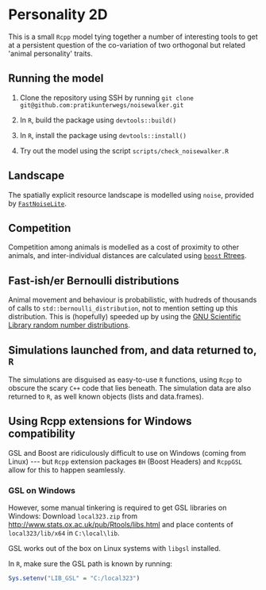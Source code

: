 # Personality 2D

This is a small `Rcpp` model tying together a number of interesting tools to get at a persistent question of the co-variation of two orthogonal but related 'animal personality' traits.

## Running the model

1. Clone the repository using SSH by running `git clone git@github.com:pratikunterwegs/noisewalker.git`

2. In `R`, build the package using `devtools::build()`

3. In `R`, install the package using `devtools::install()`

4. Try out the model using the script `scripts/check_noisewalker.R`

## Landscape

The spatially explicit resource landscape is modelled using `noise`, provided by [`FastNoiseLite`](https://github.com/Auburn/FastNoiseLite).

## Competition

Competition among animals is modelled as a cost of proximity to other animals, and inter-individual distances are calculated using [`boost` Rtrees](https://www.boost.org/doc/libs/1_76_0/libs/geometry/doc/html/geometry/spatial_indexes.html).

## Fast-ish/er Bernoulli distributions

Animal movement and behaviour is probabilistic, with hudreds of thousands of calls to `std::bernoulli_distribution`, not to mention setting up this distribution. This is (hopefully) speeded up by using the [GNU Scientific Library random number distributions](https://www.gnu.org/software/gsl/doc/html/randist.html).

## Simulations launched from, and data returned to, `R`

The simulations are disguised as easy-to-use `R` functions, using `Rcpp` to obscure the scary `C++` code that lies beneath. The simulation data are also returned to `R`, as well known objects (lists and data.frames).

## Using Rcpp extensions for Windows compatibility

GSL and Boost are ridiculously difficult to use on Windows (coming from Linux) --- but `Rcpp` extension packages `BH` (Boost Headers) and `RcppGSL` allow for this to happen seamlessly.

### GSL on Windows

However, some manual tinkering is required to get GSL libraries on Windows: Download `local323.zip` from http://www.stats.ox.ac.uk/pub/Rtools/libs.html and place contents of `local323/lib/x64` in `C:\local\lib`.

GSL works out of the box on Linux systems with `libgsl` installed.

In `R`, make sure the GSL path is known by running:

```r
Sys.setenv("LIB_GSL" = "C:/local323")
```
